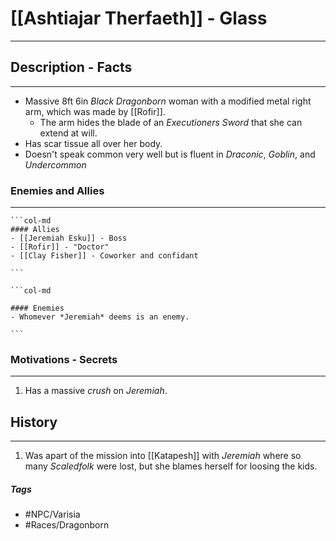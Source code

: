 # [[Ashtiajar Therfaeth]] - Glass
---
## Description - Facts
---
- Massive 8ft 6in *Black Dragonborn* woman with a modified metal right arm, which was made by [[Rofir]].
	- The arm hides the blade of an *Executioners Sword* that she can extend at will.
- Has scar tissue all over her body.
- Doesn't speak common very well but is fluent in *Draconic*, *Goblin*, and *Undercommon*

### Enemies and Allies
---
````col
```col-md
#### Allies
- [[Jeremiah Esku]] - Boss
- [[Rofir]] - "Doctor"
- [[Clay Fisher]] - Coworker and confidant

```

```col-md

#### Enemies
- Whomever *Jeremiah* deems is an enemy.

```
````

### Motivations - Secrets
---
1. Has a massive *crush* on *Jeremiah*.

## History
---
1. Was apart of the mission into [[Katapesh]] with *Jeremiah* where so many *Scaledfolk* were lost, but she blames herself for loosing the kids.

##### Tags
- #NPC/Varisia
- #Races/Dragonborn 

